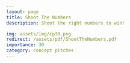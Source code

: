 ```yaml
---
layout: page
title: Shoot The Numbers
description: Shoot the right numbers to win!

img: assets/img/cp30.png
redirect: /assets/pdf/ShootTheNumbers.pdf
importance: 30
category: concept pitches
---
```


